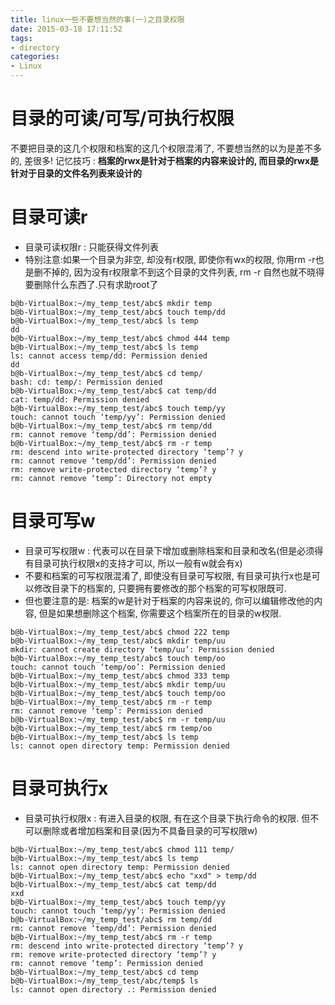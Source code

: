 ```yaml
---
title: linux一些不要想当然的事(一)之目录权限
date: 2015-03-18 17:11:52
tags:
- directory
categories:
- Linux
---
```


# 目录的可读/可写/可执行权限

不要把目录的这几个权限和档案的这几个权限混淆了, 不要想当然的以为是差不多的, 差很多!
记忆技巧 : **档案的rwx是针对于档案的内容来设计的, 而目录的rwx是针对于目录的文件名列表来设计的**

<!-- more -->

# 目录可读r

- 目录可读权限r : 只能获得文件列表
- 特别注意:如果一个目录为非空, 却没有r权限, 即使你有wx的权限, 你用rm -r也是删不掉的, 因为没有r权限拿不到这个目录的文件列表, rm -r 自然也就不晓得要删除什么东西了.只有求助root了

```
b@b-VirtualBox:~/my_temp_test/abc$ mkdir temp
b@b-VirtualBox:~/my_temp_test/abc$ touch temp/dd
b@b-VirtualBox:~/my_temp_test/abc$ ls temp
dd
b@b-VirtualBox:~/my_temp_test/abc$ chmod 444 temp
b@b-VirtualBox:~/my_temp_test/abc$ ls temp
ls: cannot access temp/dd: Permission denied
dd
b@b-VirtualBox:~/my_temp_test/abc$ cd temp/
bash: cd: temp/: Permission denied
b@b-VirtualBox:~/my_temp_test/abc$ cat temp/dd 
cat: temp/dd: Permission denied
b@b-VirtualBox:~/my_temp_test/abc$ touch temp/yy
touch: cannot touch ‘temp/yy’: Permission denied
b@b-VirtualBox:~/my_temp_test/abc$ rm temp/dd 
rm: cannot remove ‘temp/dd’: Permission denied
b@b-VirtualBox:~/my_temp_test/abc$ rm -r temp
rm: descend into write-protected directory ‘temp’? y
rm: cannot remove ‘temp/dd’: Permission denied
rm: remove write-protected directory ‘temp’? y
rm: cannot remove ‘temp’: Directory not empty
```

# 目录可写w

- 目录可写权限w : 代表可以在目录下增加或删除档案和目录和改名(但是必须得有目录可执行权限x的支持才可以, 所以一般有w就会有x)
- 不要和档案的可写权限混淆了, 即使没有目录可写权限, 有目录可执行x也是可以修改目录下的档案的, 只要拥有要修改的那个档案的可写权限既可.
- 但也要注意的是: 档案的w是针对于档案的内容来说的, 你可以编辑修改他的内容, 但是如果想删除这个档案, 你需要这个档案所在的目录的w权限.

```
b@b-VirtualBox:~/my_temp_test/abc$ chmod 222 temp
b@b-VirtualBox:~/my_temp_test/abc$ mkdir temp/uu
mkdir: cannot create directory ‘temp/uu’: Permission denied
b@b-VirtualBox:~/my_temp_test/abc$ touch temp/oo
touch: cannot touch ‘temp/oo’: Permission denied
b@b-VirtualBox:~/my_temp_test/abc$ chmod 333 temp 
b@b-VirtualBox:~/my_temp_test/abc$ mkdir temp/uu
b@b-VirtualBox:~/my_temp_test/abc$ touch temp/oo
b@b-VirtualBox:~/my_temp_test/abc$ rm -r temp
rm: cannot remove ‘temp’: Permission denied
b@b-VirtualBox:~/my_temp_test/abc$ rm -r temp/uu
b@b-VirtualBox:~/my_temp_test/abc$ rm temp/oo
b@b-VirtualBox:~/my_temp_test/abc$ ls temp
ls: cannot open directory temp: Permission denied

```

# 目录可执行x

- 目录可执行权限x : 有进入目录的权限,  有在这个目录下执行命令的权限. 但不可以删除或者增加档案和目录(因为不具备目录的可写权限w)

```
b@b-VirtualBox:~/my_temp_test/abc$ chmod 111 temp/
b@b-VirtualBox:~/my_temp_test/abc$ ls temp
ls: cannot open directory temp: Permission denied
b@b-VirtualBox:~/my_temp_test/abc$ echo "xxd" > temp/dd
b@b-VirtualBox:~/my_temp_test/abc$ cat temp/dd
xxd
b@b-VirtualBox:~/my_temp_test/abc$ touch temp/yy
touch: cannot touch ‘temp/yy’: Permission denied
b@b-VirtualBox:~/my_temp_test/abc$ rm temp/dd
rm: cannot remove ‘temp/dd’: Permission denied
b@b-VirtualBox:~/my_temp_test/abc$ rm -r temp
rm: descend into write-protected directory ‘temp’? y
rm: remove write-protected directory ‘temp’? y
rm: cannot remove ‘temp’: Permission denied
b@b-VirtualBox:~/my_temp_test/abc$ cd temp
b@b-VirtualBox:~/my_temp_test/abc/temp$ ls
ls: cannot open directory .: Permission denied
```